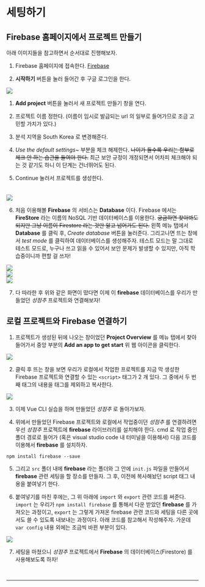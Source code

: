 # 세팅하기

## Firebase 홈페이지에서 프로젝트 만들기

아래 이미지들을 참고하면서 순서대로 진행해보자.

1. Firebase 홈페이지에 접속한다. [Firebase](https://firebase.google.com/ "Firebase 링크")

1. **시작하기** 버튼을 눌러 들어간 후 구글 로그인을 한다. 

<img src="/images/firebase1.png" />

1. **Add project** 버튼을 눌러서 새 프로젝트 만들기 창을 연다.

1. 프로젝트 이름 정한다. (이름이 임시로 발급되는 url 의 일부로 들어가므로 조금 고민할 가치가 있다.)

1. 분석 지역을 South Korea 로 변경해준다.

1. *Use the default settings~* 부분을 체크 해제한다. ~~나이가 들수록 우리는 함부로 체크 안 하는 습관을 들여야 한다.~~ 최근 보안 규정이 개정되면서 어차피 체크해야 되는 것 같기도 하니 이 단계는 건너뛰어도 된다.

1. Continue 눌러서 프로젝트를 생성한다.

<img src="/images/firebase2.png" style="margin-top: 20px;" />

6. 처음 이용해볼 **Firebase** 의 서비스는 **Database** 이다. Firebase 에서는 **FireStore** 라는 이름의 NoSQL 기반 데이터베이스를 이용한다. ~~궁금하면 찾아봐도 되지만 그냥 이름이 Firestore 라는 것만 알고 넘어가도 된다.~~  왼쪽 메뉴 탭에서 **Database** 를 클릭 후, *Create database* 버튼을 눌러준다. 그리고나면 뜨는 창에서 *test mode* 를 클릭하여 데이터베이스를 생성해주자. 테스트 모드는 말 그대로 테스트 모드로, 누구나 쓰고 읽을 수 있어서 보안 문제가 발생할 수 있지만, 아직 학습중이니까 편할 걸 쓰자!

<img src="/images/firebase7.png" />
<br>
<img src="/images/firebase8.png" />
<br>
<img src="/images/firebase9.png" />

7. 다 따라한 후 위와 같은 화면이 떴다면 이제 이 **firebase** 데이터베이스를 우리가 만들었던 *성점추* 프로젝트와 연결해보자!

## 로컬 프로젝트와 Firebase 연결하기

1. 프로젝트가 생성된 뒤에 나오는 창이었던 **Project Overview** 를 메뉴 탭에서 찾아 들어가서 중앙 부분의 **Add an app to get start** 위 웹 아이콘을 클릭한다.

<img src="/images/firebase4.png">

2. 클릭 후 뜨는 창을 보면 우리가 로컬에서 작업한 프로젝트를 지금 막 생성한 Firebase 프로젝트와 연결할 수 있는 `<script>` 태그가 2 개 있다. 그 중에서 두 번째 태그의 내용을 태그를 제외하고 복사한다.

<img src="/images/firebase5.png">

3. 이제 Vue CLI 실습을 하며 만들었던 *성점추* 로 돌아가보자.



4. 위에서 만들었던 Firebase 프로젝트와 로컬에서 작업중이던 *성점추* 를 연결하려면 우선 *성점추* 프로젝트에 **firebase** 라이브러리를 설치해야 한다. cmd 로 작업 중인 폴더 경로로 들어가 (혹은 visual studio code 내 터미널을 이용해서) 다음 코드를 이용해서 **firebase** 를 설치하자. 

```
npm install firebase --save
```

5. 그리고 `src` 폴더 내에 **firebase** 라는 폴더와 그 안에 `init.js` 파일을 만들어서 **firebase** 관련 세팅을 할 장소를 만들자. 그 후, 이전에 복사해놨던 script 태그 내용을 붙여넣기 한다. 

6. 붙여넣기를 마친 후에는, 그 위 아래에 `import` 와 `export` 관련 코드를 써준다. `import` 는 우리가 `npm install firebase` 를 통해서 다운 받았던 **firebase** 를 가져오는 과정이고, `export` 는 그렇게 가져온 firebase 관련 코드와 세팅을 다른 곳에서도 쓸 수 있도록 내보내는 과정이다. 아래 코드를 참고해서 작성해주자. 가운데 `var config` 내용 외에는 조금씩 바뀐 부분이 있다.

<img src="/images/firebase6.png">

7. 세팅을 마쳤으니 *성점추* 프로젝트에서 **Firebase** 의 데이터베이스(Firestore) 를 사용해보도록 하자!


<hr style="margin-top: 45px;">

<DisqusNew />